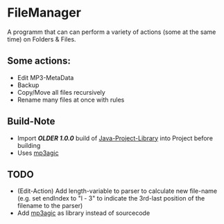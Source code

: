 # FileManager
A programm that can can perform a variety of actions (some at the same time) on Folders & Files.

## Some actions:
* Edit MP3-MetaData
* Backup
* Copy/Move all files recursively
* Rename many files at once with rules


## Build-Note
* Import ***OLDER 1.0.0*** build of [Java-Project-Library](https://github.com/realPaulsen/Java-Project-Library) into Project before building
* Uses [mp3agic](https://github.com/mpatric/mp3agic)

## TODO
* (Edit-Action) Add length-variable to parser to calculate new file-name (e.g. set endIndex to "l - 3" to indicate the 3rd-last position of the filename to the parser)
* Add [mp3agic](https://github.com/mpatric/mp3agic) as library instead of sourcecode
